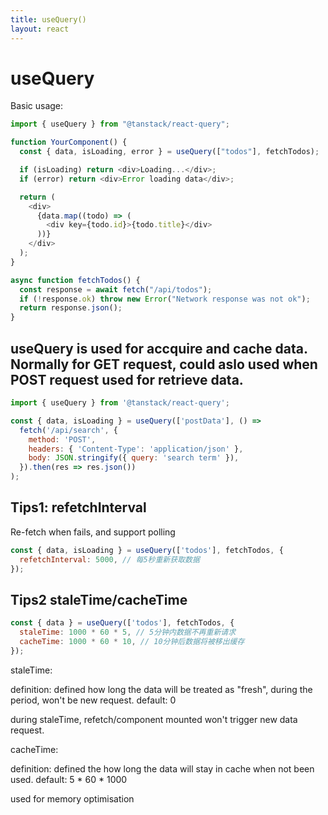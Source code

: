 ```yaml
---
title: useQuery()
layout: react
---
```


# useQuery

Basic usage:

```js
import { useQuery } from "@tanstack/react-query";

function YourComponent() {
  const { data, isLoading, error } = useQuery(["todos"], fetchTodos);

  if (isLoading) return <div>Loading...</div>;
  if (error) return <div>Error loading data</div>;

  return (
    <div>
      {data.map((todo) => (
        <div key={todo.id}>{todo.title}</div>
      ))}
    </div>
  );
}

async function fetchTodos() {
  const response = await fetch("/api/todos");
  if (!response.ok) throw new Error("Network response was not ok");
  return response.json();
}
```

## useQuery is used for accquire and cache data. Normally for GET request, could aslo used when POST request used for retrieve data.

```js
import { useQuery } from '@tanstack/react-query';

const { data, isLoading } = useQuery(['postData'], () =>
  fetch('/api/search', {
    method: 'POST',
    headers: { 'Content-Type': 'application/json' },
    body: JSON.stringify({ query: 'search term' }),
  }).then(res => res.json())
);
```

## Tips1: refetchInterval

Re-fetch when fails, and support polling
```js
const { data, isLoading } = useQuery(['todos'], fetchTodos, {
  refetchInterval: 5000, // 每5秒重新获取数据
});
```

## Tips2 staleTime/cacheTime

```js
const { data } = useQuery(['todos'], fetchTodos, {
  staleTime: 1000 * 60 * 5, // 5分钟内数据不再重新请求
  cacheTime: 1000 * 60 * 10, // 10分钟后数据将被移出缓存
});
```
staleTime: 

definition: defined how long the data will be treated as "fresh", during the period, won't be new request.
default: 0

during staleTime, refetch/component mounted won't trigger new data request.

cacheTime:

definition: defined the how long the data will stay in cache when not been used.
default: 5 * 60 * 1000

used for memory optimisation

